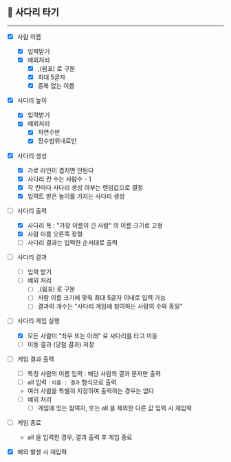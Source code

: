 ## 🚀 사다리 타기

---
- [x] 사람 이름
    - [x] 입력받기
    - [x] 예외처리
        - [x] ,(쉼표) 로 구분
        - [x] 최대 5글자
        - [x] 중복 없는 이름

- [x] 사다리 높이
    - [x] 입력받기
    - [x] 예외처리
        - [x] 자연수만
        - [x] 정수범위내로만

- [x] 사다리 생성
    - [x] 가로 라인이 겹치면 안된다
    - [x] 사다리 칸 수는 사람수 - 1
    - [x] 각 칸마다 사다리 생성 여부는 랜덤값으로 결정
    - [x] 입력트 받은 높이를 가지는 사다리 생성

- [ ] 사다리 출력
    - [x] 사다리 폭 : "가장 이름이 긴 사람" 의 이름 크기로 고정
    - [x] 사람 이름 오른쪽 정렬
    - [ ] 사다리 결과는 입력한 순서대로 출력
  
- [ ] 사다리 결과
  - [ ] 입력 받기
  - [ ] 예외 처리
    - [ ] ,(쉼표) 로 구분
    - [ ] 사람 이름 크기에 맞춰 최대 5글자 이내로 입력 가능
    - [ ] 결과의 개수는 "사다리 게임에 참여하는 사람의 수와 동일"

- [ ] 사다리 게임 실행
  - [X] 모든 사람이 "좌우 또는 아래" 로 사다리를 타고 이동
  - [ ] 이동 결과 (당첨 결과) 저장
- [ ] 게임 결과 출력
  - [ ] 특정 사람의 이름 입력 : 해당 사람의 결과 문자만 출력
  - [ ] all 입력 : `이름 : 결과` 형식으로 출력
  - 여러 사람을 특별히 지정하여 출력하는 경우는 없다
  - [ ] 예외 처리
    - [ ] 게임에 있는 참여자, 또는 all 을 제외한 다른 값 입력 시 재입력
- [ ] 게임 종료
  - all 을 입력한 경우, 결과 출력 후 게임 종료

- [x] 예외 발생 시 재입력
